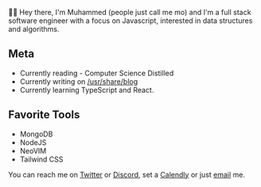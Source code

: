 👋🏾 Hey there, I'm Muhammed (people just call me mo) and I'm a full stack software engineer with a focus on Javascript, interested in data structures and algorithms.

## Meta
- Currently reading - Computer Science Distilled
- Currently writing on [/usr/share/blog](https://blog.mabiola.net)
- Currently learning TypeScript and React.

## Favorite Tools
* MongoDB
* NodeJS
* NeoVIM
* Tailwind CSS

You can reach me on [Twitter](https://twitter.com/mabioia) or [Discord](https://discordapp.com/channels/@me/mabiola#1472), set a [Calendly](https://calendly.com/mabla) or just [email](mailto://hi<NOSPAM>@mabiola.net) me.

